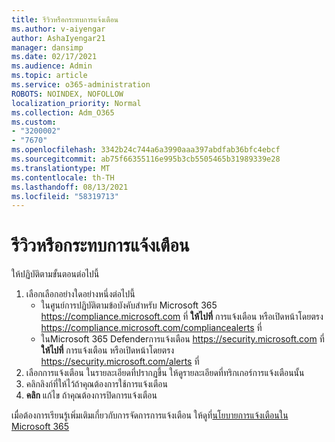```yaml
---
title: รีวิวหรือกระทบการแจ้งเตือน
ms.author: v-aiyengar
author: AshaIyengar21
manager: dansimp
ms.date: 02/17/2021
ms.audience: Admin
ms.topic: article
ms.service: o365-administration
ROBOTS: NOINDEX, NOFOLLOW
localization_priority: Normal
ms.collection: Adm_O365
ms.custom:
- "3200002"
- "7670"
ms.openlocfilehash: 3342b24c744a6a3990aaa397abdfab36bfc4ebcf
ms.sourcegitcommit: ab75f66355116e995b3cb5505465b31989339e28
ms.translationtype: MT
ms.contentlocale: th-TH
ms.lasthandoff: 08/13/2021
ms.locfileid: "58319713"
---
```

# <a name="review-or-act-on-an-alert"></a>รีวิวหรือกระทบการแจ้งเตือน

ให้ปฏิบัติตามขั้นตอนต่อไปนี้

1. เลือกเลือกอย่างใดอย่างหนึ่งต่อไปนี้
   - ในศูนย์การปฏิบัติตามข้อบังคับสําหรับ Microsoft 365 <https://compliance.microsoft.com> ที่ **ให้ไปที่** การแจ้งเตือน หรือเปิดหน้าโดยตรง <https://compliance.microsoft.com/compliancealerts> ที่
   - ในMicrosoft 365 Defenderการแจ้งเตือน <https://security.microsoft.com> ที่ **ให้ไปที่** การแจ้งเตือน หรือเปิดหน้าโดยตรง <https://security.microsoft.com/alerts> ที่
2. เลือกการแจ้งเตือน ในรายละเอียดที่ปรากฏขึ้น ให้ดูรายละเอียดที่ทริกเกอร์การแจ้งเตือนนั้น
3. คลิกลิงก์ที่ให้ไว้ถ้าคุณต้องการใช้การแจ้งเตือน
4. **คลิก** แก้ไข ถ้าคุณต้องการปิดการแจ้งเตือน

เมื่อต้องการเรียนรู้เพิ่มเติมเกี่ยวกับการจัดการการแจ้งเตือน ให้ดูที่[นโยบายการแจ้งเตือนใน Microsoft 365](https://docs.microsoft.com/microsoft-365/compliance/alert-policies)
